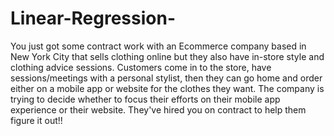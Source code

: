 # Linear-Regression-
You just got some contract work with an Ecommerce company based in New York City that sells clothing online but they also have in-store style and clothing advice sessions. 
Customers come in to the store, have sessions/meetings with a personal stylist, then they can go home and order either on a mobile app or website for the clothes they want.
The company is trying to decide whether to focus their efforts on their mobile app experience or their website. 
They've hired you on contract to help them figure it out!!
